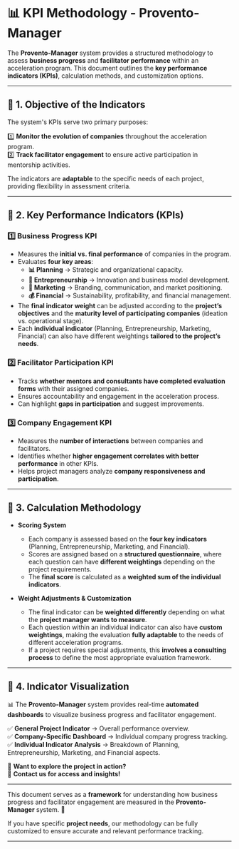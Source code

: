 # 📊 KPI Methodology - Provento-Manager

The **Provento-Manager** system provides a structured methodology to assess **business progress** and **facilitator performance** within an acceleration program. This document outlines the **key performance indicators (KPIs)**, calculation methods, and customization options.

---

## 📌 1. Objective of the Indicators

The system's KPIs serve two primary purposes:

1️⃣ **Monitor the evolution of companies** throughout the acceleration program.  
2️⃣ **Track facilitator engagement** to ensure active participation in mentorship activities.  

The indicators are **adaptable** to the specific needs of each project, providing flexibility in assessment criteria.

---

## 📌 2. Key Performance Indicators (KPIs)

### **1️⃣ Business Progress KPI**  
- Measures the **initial vs. final performance** of companies in the program.  
- Evaluates **four key areas**:  
  - **📊 Planning** → Strategic and organizational capacity.  
  - **🚀 Entrepreneurship** → Innovation and business model development.  
  - **📣 Marketing** → Branding, communication, and market positioning.  
  - **💰 Financial** → Sustainability, profitability, and financial management.  
- The **final indicator weight** can be adjusted according to the **project’s objectives** and the **maturity level of participating companies** (ideation vs. operational stage).  
- Each **individual indicator** (Planning, Entrepreneurship, Marketing, Financial) can also have different weightings **tailored to the project’s needs**.

### **2️⃣ Facilitator Participation KPI**  
- Tracks **whether mentors and consultants have completed evaluation forms** with their assigned companies.  
- Ensures accountability and engagement in the acceleration process.  
- Can highlight **gaps in participation** and suggest improvements.  

### **3️⃣ Company Engagement KPI**  
- Measures the **number of interactions** between companies and facilitators.  
- Identifies whether **higher engagement correlates with better performance** in other KPIs.  
- Helps project managers analyze **company responsiveness and participation**.  

---

## 📌 3. Calculation Methodology  

- **Scoring System**  
  - Each company is assessed based on the **four key indicators** (Planning, Entrepreneurship, Marketing, and Financial).  
  - Scores are assigned based on a **structured questionnaire**, where each question can have **different weightings** depending on the project requirements.  
  - The **final score** is calculated as a **weighted sum of the individual indicators**.  

- **Weight Adjustments & Customization**  
  - The final indicator can be **weighted differently** depending on what the **project manager wants to measure**.  
  - Each question within an individual indicator can also have **custom weightings**, making the evaluation **fully adaptable** to the needs of different acceleration programs.  
  - If a project requires special adjustments, this **involves a consulting process** to define the most appropriate evaluation framework.  

---

## 📌 4. Indicator Visualization  

📊 The **Provento-Manager** system provides real-time **automated dashboards** to visualize business progress and facilitator engagement.  

✅ **General Project Indicator** → Overall performance overview.  
✅ **Company-Specific Dashboard** → Individual company progress tracking.  
✅ **Individual Indicator Analysis** → Breakdown of Planning, Entrepreneurship, Marketing, and Financial aspects.  

🔎 **Want to explore the project in action?**  
📩 **Contact us for access and insights!**  

---

This document serves as a **framework** for understanding how business progress and facilitator engagement are measured in the **Provento-Manager** system. 🚀  

If you have specific **project needs**, our methodology can be fully customized to ensure accurate and relevant performance tracking.  

---
